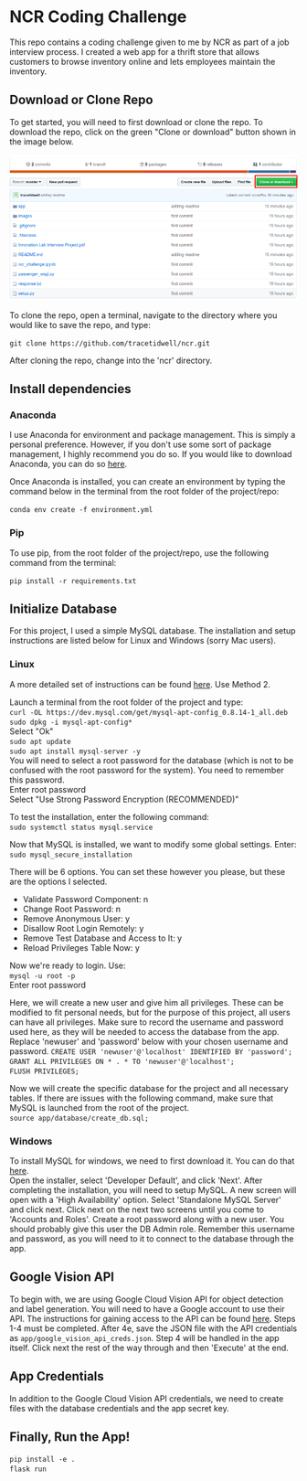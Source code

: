 # NCR Coding Challenge

This repo contains a coding challenge given to me by NCR as part of a job interview process. I created a web app for a thrift store that allows customers to browse inventory online and lets employees maintain the inventory.

## Download or Clone Repo

To get started, you will need to first download or clone the repo. To download the repo, click on the green "Clone or download" button shown in the image below.

![alt text](download.png)

To clone the repo, open a terminal, navigate to the directory where you would like to save the repo, and type:

`git clone https://github.com/tracetidwell/ncr.git`

After cloning the repo, change into the 'ncr' directory.

## Install dependencies

### Anaconda

I use Anaconda for environment and package management. This is simply a personal preference. However, if you don't use some sort of package management, I highly recommend you do so. If you would like to download Anaconda, you can do so [here](https://www.anaconda.com/distribution/).

Once Anaconda is installed, you can create an environment by typing the command below in the terminal from the root folder of the project/repo:

`conda env create -f environment.yml`

### Pip

To use pip, from the root folder of the project/repo, use the following command from the terminal:

`pip install -r requirements.txt`

## Initialize Database

For this project, I used a simple MySQL database. The installation and setup instructions are listed below for Linux and Windows (sorry Mac users).

### Linux

A more detailed set of instructions can be found [here](https://itsfoss.com/install-mysql-ubuntu/). Use Method 2.

Launch a terminal from the root folder of the project and type:  
`curl -OL https://dev.mysql.com/get/mysql-apt-config_0.8.14-1_all.deb`  
`sudo dpkg -i mysql-apt-config*`  
Select "Ok"  
`sudo apt update`  
`sudo apt install mysql-server -y`  
You will need to select a root password for the database (which is not to be confused with the root password for the system). You need to remember this password.  
Enter root password  
Select "Use Strong Password Encryption (RECOMMENDED)"

To test the installation, enter the following command:  
`sudo systemctl status mysql.service`  

Now that MySQL is installed, we want to modify some global settings. Enter:  
`sudo mysql_secure_installation`  

There will be 6 options. You can set these however you please, but these are the options I selected.
* Validate Password Component: n
* Change Root Password: n
* Remove Anonymous User: y
* Disallow Root Login Remotely: y
* Remove Test Database and Access to It: y
* Reload Privileges Table Now: y

Now we're ready to login. Use:  
`mysql -u root -p`  
Enter root password  

Here, we will create a new user and give him all privileges. These can be modified to fit personal needs, but for the purpose of this project, all users can have all privileges. Make sure to record the username and password used here, as they will be needed to access the database from the app. Replace 'newuser' and 'password' below with your chosen username and password.
`CREATE USER 'newuser'@'localhost' IDENTIFIED BY 'password';`  
`GRANT ALL PRIVILEGES ON * . * TO 'newuser'@'localhost';`  
`FLUSH PRIVILEGES;`

Now we will create the specific database for the project and all necessary tables.  If there are issues with the following command, make sure that MySQL is launched from the root of the project.   
`source app/database/create_db.sql;`

### Windows

To install MySQL for windows, we need to first download it. You can do that [here](https://dev.mysql.com/downloads/installer/).  
Open the installer, select 'Developer Default', and click 'Next'. After completing the installation, you will need to setup MySQL. A new screen will open with a 'High Availability' option. Select 'Standalone MySQL Server' and click next. Click next on the next two screens until you come to 'Accounts and Roles'. Create a root password along with a new user. You should probably give this user the DB Admin role. Remember this username and password, as you will need to it to connect to the database through the app.

## Google Vision API

To begin with, we are using Google Cloud Vision API for object detection and label generation. You will need to have a Google account to use their API. The instructions for gaining access to the API can be found [here](https://cloud.google.com/vision/docs/quickstart-client-libraries). Steps 1-4 must be completed. After 4e, save the JSON file with the API credentials as `app/google_vision_api_creds.json`. Step 4 will be handled in the app itself. Click next the rest of the way through and then 'Execute' at the end.

## App Credentials

In addition to the Google Cloud Vision API credentials, we need to create files with the database credentials and the app secret key.

## Finally, Run the App!

`pip install -e .`  
`flask run`
